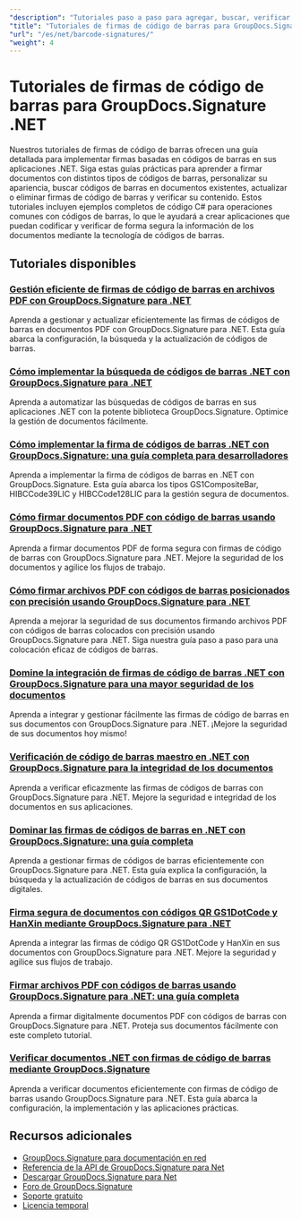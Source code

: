 ```yaml
---
"description": "Tutoriales paso a paso para agregar, buscar, verificar y administrar firmas de códigos de barras en documentos usando GroupDocs.Signature para .NET."
"title": "Tutoriales de firmas de código de barras para GroupDocs.Signature .NET"
"url": "/es/net/barcode-signatures/"
"weight": 4
---
```


# Tutoriales de firmas de código de barras para GroupDocs.Signature .NET

Nuestros tutoriales de firmas de código de barras ofrecen una guía detallada para implementar firmas basadas en códigos de barras en sus aplicaciones .NET. Siga estas guías prácticas para aprender a firmar documentos con distintos tipos de códigos de barras, personalizar su apariencia, buscar códigos de barras en documentos existentes, actualizar o eliminar firmas de código de barras y verificar su contenido. Estos tutoriales incluyen ejemplos completos de código C# para operaciones comunes con códigos de barras, lo que le ayudará a crear aplicaciones que puedan codificar y verificar de forma segura la información de los documentos mediante la tecnología de códigos de barras.

## Tutoriales disponibles

### [Gestión eficiente de firmas de código de barras en archivos PDF con GroupDocs.Signature para .NET](./groupdocs-signature-barcode-management-pdf/)
Aprenda a gestionar y actualizar eficientemente las firmas de códigos de barras en documentos PDF con GroupDocs.Signature para .NET. Esta guía abarca la configuración, la búsqueda y la actualización de códigos de barras.

### [Cómo implementar la búsqueda de códigos de barras .NET con GroupDocs.Signature para .NET](./net-barcode-search-groupdocs-signature-implementation/)
Aprenda a automatizar las búsquedas de códigos de barras en sus aplicaciones .NET con la potente biblioteca GroupDocs.Signature. Optimice la gestión de documentos fácilmente.

### [Cómo implementar la firma de códigos de barras .NET con GroupDocs.Signature: una guía completa para desarrolladores](./implement-dotnet-barcode-signing-groupdocs-signature/)
Aprenda a implementar la firma de códigos de barras en .NET con GroupDocs.Signature. Esta guía abarca los tipos GS1CompositeBar, HIBCCode39LIC y HIBCCode128LIC para la gestión segura de documentos.

### [Cómo firmar documentos PDF con código de barras usando GroupDocs.Signature para .NET](./sign-pdf-barcode-groupdocs-signature-dotnet/)
Aprenda a firmar documentos PDF de forma segura con firmas de código de barras con GroupDocs.Signature para .NET. Mejore la seguridad de los documentos y agilice los flujos de trabajo.

### [Cómo firmar archivos PDF con códigos de barras posicionados con precisión usando GroupDocs.Signature para .NET](./sign-pdf-barcode-positioned-groupdocs-signature/)
Aprenda a mejorar la seguridad de sus documentos firmando archivos PDF con códigos de barras colocados con precisión usando GroupDocs.Signature para .NET. Siga nuestra guía paso a paso para una colocación eficaz de códigos de barras.

### [Domine la integración de firmas de código de barras .NET con GroupDocs.Signature para una mayor seguridad de los documentos](./net-barcode-signature-groupdocs-signature/)
Aprenda a integrar y gestionar fácilmente las firmas de código de barras en sus documentos con GroupDocs.Signature para .NET. ¡Mejore la seguridad de sus documentos hoy mismo!

### [Verificación de código de barras maestro en .NET con GroupDocs.Signature para la integridad de los documentos](./master-barcode-verification-groupdocs-signature-dotnet/)
Aprenda a verificar eficazmente las firmas de códigos de barras con GroupDocs.Signature para .NET. Mejore la seguridad e integridad de los documentos en sus aplicaciones.

### [Dominar las firmas de códigos de barras en .NET con GroupDocs.Signature: una guía completa](./master-barcode-signatures-groupdocs-dotnet/)
Aprenda a gestionar firmas de códigos de barras eficientemente con GroupDocs.Signature para .NET. Esta guía explica la configuración, la búsqueda y la actualización de códigos de barras en sus documentos digitales.

### [Firma segura de documentos con códigos QR GS1DotCode y HanXin mediante GroupDocs.Signature para .NET](./sign-documents-gs1dotcode-hanxin-qr-groupdocs-signature-dotnet/)
Aprenda a integrar las firmas de código QR GS1DotCode y HanXin en sus documentos con GroupDocs.Signature para .NET. Mejore la seguridad y agilice sus flujos de trabajo.

### [Firmar archivos PDF con códigos de barras usando GroupDocs.Signature para .NET: una guía completa](./sign-pdf-barcode-groupdocs-signature-net/)
Aprenda a firmar digitalmente documentos PDF con códigos de barras con GroupDocs.Signature para .NET. Proteja sus documentos fácilmente con este completo tutorial.

### [Verificar documentos .NET con firmas de código de barras mediante GroupDocs.Signature](./verify-dotnet-documents-barcode-signatures-groupdocs/)
Aprenda a verificar documentos eficientemente con firmas de código de barras usando GroupDocs.Signature para .NET. Esta guía abarca la configuración, la implementación y las aplicaciones prácticas.

## Recursos adicionales

- [GroupDocs.Signature para documentación en red](https://docs.groupdocs.com/signature/net/)
- [Referencia de la API de GroupDocs.Signature para Net](https://reference.groupdocs.com/signature/net/)
- [Descargar GroupDocs.Signature para Net](https://releases.groupdocs.com/signature/net/)
- [Foro de GroupDocs.Signature](https://forum.groupdocs.com/c/signature)
- [Soporte gratuito](https://forum.groupdocs.com/)
- [Licencia temporal](https://purchase.groupdocs.com/temporary-license/)